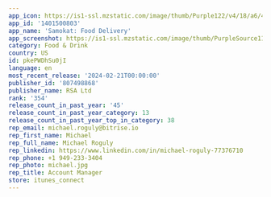 ```yaml
---
app_icon: https://is1-ssl.mzstatic.com/image/thumb/Purple122/v4/18/a6/4d/18a64dee-7d37-b87d-0bdc-f96ff666beef/AppIcon-0-0-1x_U007emarketing-0-7-0-0-85-220.png/1024x1024bb.png
app_id: '1401500803'
app_name: 'Samokat: Food Delivery'
app_screenshot: https://is1-ssl.mzstatic.com/image/thumb/PurpleSource116/v4/99/6d/a9/996da92a-897a-c163-4fe0-37f54f0ee8ac/db5716ab-17c2-4f19-952a-0cdcfba14230_1_4.jpg/1284x2778bb.png
category: Food & Drink
country: US
id: pkePWDhSu0jI
language: en
most_recent_release: '2024-02-21T00:00:00'
publisher_id: '807498868'
publisher_name: RSA Ltd
rank: '354'
release_count_in_past_year: '45'
release_count_in_past_year_category: 13
release_count_in_past_year_top_in_category: 38
rep_email: michael.roguly@bitrise.io
rep_first_name: Michael
rep_full_name: Michael Roguly
rep_linkedin: https://www.linkedin.com/in/michael-roguly-77376710
rep_phone: +1 949-233-3404
rep_photo: michael.jpg
rep_title: Account Manager
store: itunes_connect
---
```

